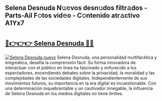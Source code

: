 ## Selena Desnuda N𝚞𝚎vos desn𝚞dos filtr𝚊dos - Parts-Ail F𝚘tos vid𝚎o - C𝚘ntenido atr𝚊ctivo A1Yx7

# <h2><a href="http://mbaat0.tromn.icu/?c=Selena+Desnuda">🔗👉👉👉 Selena Desnuda 🔗🔗</a></h2>

[![Selena Desnuda nuevo](https://i.imgur.com/pEAQMta.gif)](http://mbaat0.tromn.icu/?c=Selena+Desnuda)
Selena Desnuda, una personalidad multifacética y enigmática, desafía la comprensión fácil. Su forma innovadora de interactuar con el público en línea ha fascinado y enfurecido a los espectadores, encendiendo debates sobre la privacidad, la moralidad y las complejidades de las sociedades digitales. Independientemente de sus movimientos futuros, su importancia en la era digital es incuestionable. Con una determinación inquebrantable y un cautivador innegable, la influencia de Selena Desnuda en los medios digitales no tiene límites.
